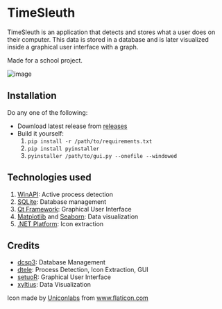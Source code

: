 # TimeSleuth

TimeSleuth is an application that detects and stores what a user does on their computer.
This data is stored in a database and is later visualized inside a graphical
user interface with a graph.

Made for a school project.

![image](https://user-images.githubusercontent.com/72906211/152160819-960f9dbe-0671-4d1d-b2f3-f63f5a29a2f7.png)

## Installation

Do any one of the following:
- Download latest release from [releases](https://github.com/dtele/timesleuth/releases)
- Build it yourself:
    1. `pip install -r /path/to/requirements.txt`
    2. `pip install pyinstaller`
    3. `pyinstaller /path/to/gui.py --onefile --windowed`

## Technologies used

1. [WinAPI](https://docs.microsoft.com/en-us/windows/win32/api/): Active process detection
2. [SQLite](https://sqlite.org/): Database management
3. [Qt Framework](https://doc.qt.io/): Graphical User Interface
4. [Matplotlib](https://matplotlib.org/) and [Seaborn](https://seaborn.pydata.org/): Data visualization
5. [.NET Platform](https://docs.microsoft.com/en-us/dotnet/api/?view=net-6.0): Icon extraction

## Credits

- [dcsp3](https://github.com/dcsp3): Database Management
- [dtele](https://github.com/dtele): Process Detection, Icon Extraction, GUI
- [setuoR](https://github.com/setuoR): Graphical User Interface
- [xyltius](https://github.com/xyltius): Data Visualization

Icon made by [Uniconlabs](https://www.flaticon.com/authors/uniconlabs) from www.flaticon.com
